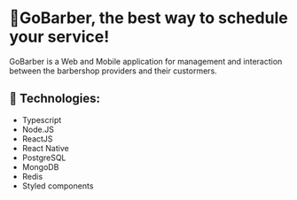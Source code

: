 # 📃GoBarber, the best way to schedule your service!

GoBarber is a Web and Mobile application for management and interaction between the barbershop providers and their custormers.

## 🚀 Technologies:
- Typescript
- Node.JS
- ReactJS
- React Native
- PostgreSQL
- MongoDB
- Redis
- Styled components
